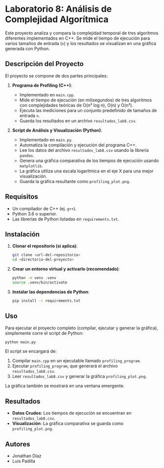 # Laboratorio 8: Análisis de Complejidad Algorítmica

Este proyecto analiza y compara la complejidad temporal de tres algoritmos diferentes implementados en C++. Se mide el tiempo de ejecución para varios tamaños de entrada (`n`) y los resultados se visualizan en una gráfica generada con Python.

## Descripción del Proyecto

El proyecto se compone de dos partes principales:

1.  **Programa de Profiling (C++)**:
    - Implementado en `main.cpp`.
    - Mide el tiempo de ejecución (en milisegundos) de tres algoritmos con complejidades teóricas de O(n² log n), O(n) y O(n²).
    - Ejecuta las mediciones para un conjunto predefinido de tamaños de entrada `n`.
    - Guarda los resultados en un archivo `resultados_lab8.csv`.

2.  **Script de Análisis y Visualización (Python)**:
    - Implementado en `main.py`.
    - Automatiza la compilación y ejecución del programa C++.
    - Lee los datos del archivo `resultados_lab8.csv` usando la librería `pandas`.
    - Genera una gráfica comparativa de los tiempos de ejecución usando `matplotlib`.
    - La gráfica utiliza una escala logarítmica en el eje X para una mejor visualización.
    - Guarda la gráfica resultante como `profiling_plot.png`.

## Requisitos

- Un compilador de C++ (ej. `g++`).
- Python 3.6 o superior.
- Las librerías de Python listadas en `requirements.txt`.

## Instalación

1.  **Clonar el repositorio (si aplica)**:

    ```bash
    git clone <url-del-repositorio>
    cd <directorio-del-proyecto>
    ```

2.  **Crear un entorno virtual y activarlo (recomendado)**:

    ```bash
    python -m venv .venv
    source .venv/bin/activate
    ```

3.  **Instalar las dependencias de Python**:
    ```bash
    pip install -r requirements.txt
    ```

## Uso

Para ejecutar el proyecto completo (compilar, ejecutar y generar la gráfica), simplemente corre el script de Python:

```bash
python main.py
```

El script se encargará de:

1.  Compilar `main.cpp` en un ejecutable llamado `profiling_program`.
2.  Ejecutar `profiling_program`, que generará el archivo `resultados_lab8.csv`.
3.  Leer `resultados_lab8.csv` y generar la gráfica `profiling_plot.png`.

La gráfica también se mostrará en una ventana emergente.

## Resultados

- **Datos Crudos**: Los tiempos de ejecución se encuentran en `resultados_lab8.csv`.
- **Visualización**: La gráfica comparativa se guarda como `profiling_plot.png`.

## Autores

- Jonathan Díaz
- Luis Padilla
